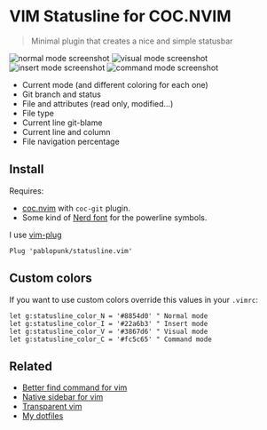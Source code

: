 # VIM Statusline for COC.NVIM

> Minimal plugin that creates a nice and simple statusbar

![normal mode screenshot](https://raw.githubusercontent.com/pablopunk/statusline.vim/master/screenshots/n.png)
![visual mode screenshot](https://raw.githubusercontent.com/pablopunk/statusline.vim/master/screenshots/v.png)
![insert mode screenshot](https://raw.githubusercontent.com/pablopunk/statusline.vim/master/screenshots/i.png)
![command mode screenshot](https://raw.githubusercontent.com/pablopunk/statusline.vim/master/screenshots/c.png)

- Current mode (and different coloring for each one)
- Git branch and status
- File and attributes (read only, modified...)
- File type
- Current line git-blame
- Current line and column
- File navigation percentage

## Install

Requires:

- [coc.nvim](https://github.com/neoclide/coc.nvim) with `coc-git` plugin.
- Some kind of [Nerd font](https://github.com/ryanoasis/nerd-fonts/) for the powerline symbols.

I use [vim-plug](https://github.com/junegunn/vim-plug)

```vim
Plug 'pablopunk/statusline.vim'
```

## Custom colors

If you want to use custom colors override this values in your `.vimrc`:

```viml
let g:statusline_color_N = '#8854d0' " Normal mode
let g:statusline_color_I = '#22a6b3' " Insert mode
let g:statusline_color_V = '#3867d6' " Visual mode
let g:statusline_color_C = '#fc5c65' " Command mode
```

## Related

* [Better find command for vim](https://github.com/pablopunk/better-find.vim)
* [Native sidebar for vim](https://github.com/pablopunk/native-sidebar.vim)
* [Transparent vim](https://github.com/pablopunk/transparent.vim)
* [My dotfiles](https://github.com/pablopunk/dotfiles)
